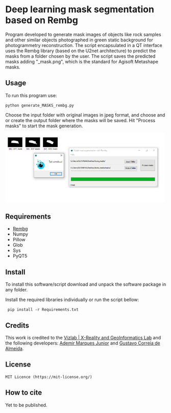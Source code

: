 # Deep learning mask segmentation based on Rembg

Program developed to generate mask images of objects like rock samples and other similar objects photographed in green static background for photogrammetry reconstruction. The script encapsulated in a QT interface uses the Rembg library (based on the U2net architecture) to predict the masks from a folder chosen by the user. The script saves the predicted masks adding "_mask.png", which is the standard for Agisoft Metashape masks.


## Usage
 
 To run this program use:
 
    python generate_MASKS_rembg.py
  
Choose the input folder with original images in jpeg format, and choose and or create the output folder where the masks will be saved. Hit "Process masks" to start the mask generation.

<img src="https://github.com/ademirmarquesjunior/mask_segmentation_rembg/blob/main/images/usage.png" width="500" alt="Segmented image">



## Requirements

- [Rembg](https://github.com/danielgatis/rembg)
- Numpy
- Pillow
- Glob
- Sys
- PyQT5


## Install

To install this software/script download and unpack the software package in any folder.

Install the required libraries individually or run the script bellow:
 
     pip install -r Requirements.txt


## Credits	
This work is credited to the [Vizlab | X-Reality and GeoInformatics Lab](http://vizlab.unisinos.br/) and the following developers:	[Ademir Marques Junior](https://www.researchgate.net/profile/Ademir_Junior) and [Gustavo Correia de Almeida](https://github.com/pavaonegro/).

## License

    MIT Licence (https://mit-license.org/)
    
## How to cite

Yet to be published.
